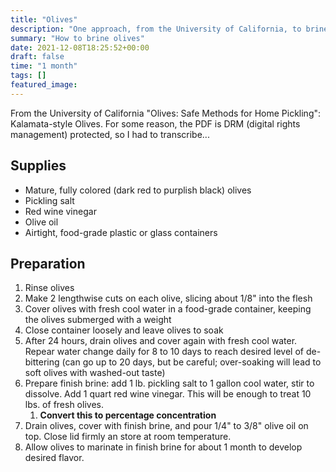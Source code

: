 ```yaml
---
title: "Olives"
description: "One approach, from the University of California, to brine olives"
summary: "How to brine olives"
date: 2021-12-08T18:25:52+00:00
draft: false
time: "1 month"
tags: []
featured_image: 
---
```


From the University of California "Olives: Safe Methods for Home Pickling": Kalamata-style Olives.  For some reason, the PDF is DRM (digital rights management) protected, so I had to transcribe...

## Supplies

- Mature, fully colored (dark red to purplish black) olives
- Pickling salt
- Red wine vinegar
- Olive oil
- Airtight, food-grade plastic or glass containers

## Preparation

1. Rinse olives
1. Make 2 lengthwise cuts on each olive, slicing about 1/8" into the flesh
1. Cover olives with fresh cool water in a food-grade container, keeping the olives submerged with a weight
1. Close container loosely and leave olives to soak
1. After 24 hours, drain olives and cover again with fresh cool water.  Repear water change daily for 8 to 10 days to reach desired level of de-bittering (can go up to 20 days, but be careful; over-soaking will lead to soft olives with washed-out taste)
1. Prepare finish brine:  add 1 lb. pickling salt to 1 gallon cool water, stir to dissolve.  Add 1 quart red wine vinegar.  This will be enough to treat 10 lbs. of fresh olives.
   1.  **Convert this to percentage concentration**
1. Drain olives, cover with finish brine, and pour 1/4" to 3/8" olive oil on top.  Close lid firmly an store at room temperature.
1. Allow olives to marinate in finish brine for about 1 month to develop desired flavor.
